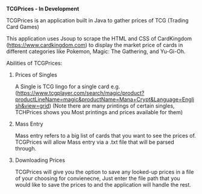 **TCGPrices - In Development** 

TCGPrices is an application built in Java to gather prices of TCG (Trading Card Games)

This application uses Jsoup to scrape the HTML and CSS of CardKingdom (https://www.cardkingdom.com) to display
the market price of cards in different categories like Pokemon, Magic: The Gathering, and Yu-Gi-Oh.

Abilities of TCGPrices:

1) Prices of Singles

   A Single is TCG lingo for a single card
   e.g.(https://www.tcgplayer.com/search/magic/product?productLineName=magic&productName=Mana+Crypt&Language=English&view=grid)
   (Note there are many printings of certain singles, TCHPrices shows you Most printings and prices available for them)

2) Mass Entry

   Mass entry refers to a big list of cards that you want to see the prices of. TCGPrices will allow Mass entry via
   a .txt file that will be parsed through.


3) Downloading Prices

      TCGPrices will give you the option to save any looked-up prices in a file of your choosing for convienecne, Just enter
      the file path that you would like to save the prices to and the application will handle the rest.


  



  

